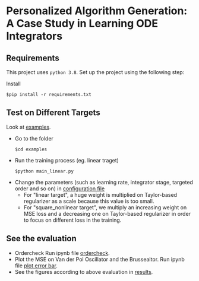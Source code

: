 # Personalized Algorithm Generation: A Case Study in Learning ODE Integrators

## Requirements
This project uses `python 3.8`. Set up the project using the following step:

Install 
```shell
$pip install -r requirements.txt
```


## Test on Different Targets
Look at [examples](./examples).

* Go to the folder
    ```shell
    $cd examples
    ```
* Run the training process (eg. linear traget)
    ```shell
    $python main_linear.py
    ```
* Change the parameters (such as learning rate, integrator stage, targeted order and so on) in [configuration file](./examples/config.yml)
    * For "linear target", a huge weight is multiplied on Taylor-based regularizer as a scale because this value is too small.
    * For "square_nonlinear target", we multiply an increasing weight on MSE loss and a decreasing one on Taylor-based regularizer in order to focus on different loss in the training.


## See the evaluation 
* Ordercheck
    Run ipynb file [ordercheck](./ordercheck.ipynb).
* Plot the MSE on Van der Pol Oscillator and the Brussealtor.
    Run ipynb file [plot error bar](./plot_error_bar.ipynb).
* See the figures according to above evaluation in [results](./results).
